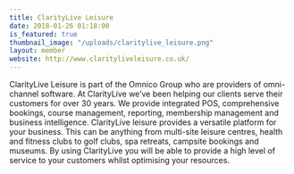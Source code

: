 ```yaml
---
title: ClarityLive Leisure
date: 2018-01-26 01:18:00 
is_featured: true
thumbnail_image: "/uploads/claritylive_leisure.png"
layout: member
website: http://www.clarityliveleisure.co.uk/
---
```


ClarityLive Leisure is part of the Omnico Group who are providers of omni-channel software. At ClarityLive we’ve been helping our clients serve their customers for over 30 years. We provide integrated POS, comprehensive bookings, course management, reporting, membership management and business intelligence. ClarityLive leisure provides a versatile platform for your business. This can be anything from multi-site leisure centres, health and fitness clubs to golf clubs, spa retreats, campsite bookings and museums. By using ClarityLive you will be able to provide a high level of service to your customers whilst optimising your resources.